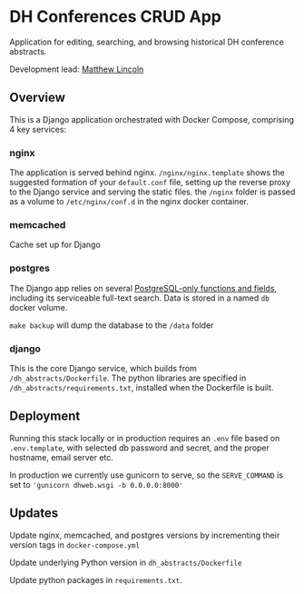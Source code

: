 # DH Conferences CRUD App

Application for editing, searching, and browsing historical DH conference abstracts.

Development lead: [Matthew Lincoln](https://matthewlincoln.net)

## Overview

This is a Django application orchestrated with Docker Compose, comprising 4 key services:

### nginx

The application is served behind nginx. `/nginx/nginx.template` shows the suggested formation of your `default.conf` file, setting up the reverse proxy to the Django service and serving the static files. the `/nginx` folder is passed as a volume to `/etc/nginx/conf.d` in the nginx docker container.

### memcached

Cache set up for Django

### postgres

The Django app relies on several [PostgreSQL-only functions and fields](https://docs.djangoproject.com/en/3.0/ref/contrib/postgres/fields/), including its serviceable full-text search. Data is stored in a named `db` docker volume.

`make backup` will dump the database to the `/data` folder

### django

This is the core Django service, which builds from `/dh_abstracts/Dockerfile`. The python libraries are specified in `/dh_abstracts/requirements.txt`, installed when the Dockerfile is built.

## Deployment

Running this stack locally or in production requires an `.env` file based on `.env.template`, with selected db password and secret, and the proper hostname, email server etc.

In production we currently use gunicorn to serve, so the `SERVE_COMMAND` is set to `'gunicorn dhweb.wsgi -b 0.0.0.0:8000'`

## Updates

Update nginx, memcached, and postgres versions by incrementing their version tags in `docker-compose.yml`

Update underlying Python version in `dh_abstracts/Dockerfile`

Update python packages in `requirements.txt`.
